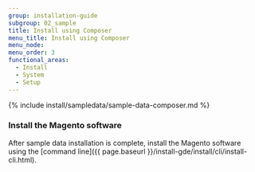 ```yaml
---
group: installation-guide
subgroup: 02_sample
title: Install using Composer
menu_title: Install using Composer
menu_node:
menu_order: 3
functional_areas:
  - Install
  - System
  - Setup
---
```


{% include install/sampledata/sample-data-composer.md %}

### Install the Magento software

After sample data installation is complete, install the Magento software using the [command line]({{ page.baseurl }}/install-gde/install/cli/install-cli.html).
